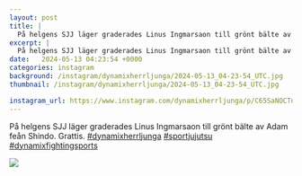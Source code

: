 ```yaml
---
layout: post
title: |
  På helgens SJJ läger graderades Linus Ingmarsaon till grönt bälte av Adam feån Shindo
excerpt: |
  På helgens SJJ läger graderades Linus Ingmarsaon till grönt bälte av Adam feån Shindo. Grattis.   
date:   2024-05-13 04:23:54 +0000
categories: instagram
background: /instagram/dynamixherrljunga/2024-05-13_04-23-54_UTC.jpg
thumbnail: /instagram/dynamixherrljunga/2024-05-13_04-23-54_UTC.jpg

instagram_url: https://www.instagram.com/dynamixherrljunga/p/C65SaNOCTnl
---
```

På helgens SJJ läger graderades Linus Ingmarsaon till grönt bälte av Adam feån Shindo. Grattis. [#dynamixherrljunga](https://www.instagram.com/explore/tags/dynamixherrljunga/) [#sportjujutsu](https://www.instagram.com/explore/tags/sportjujutsu/) [#dynamixfightingsports](https://www.instagram.com/explore/tags/dynamixfightingsports/)



<img src='/www-dynamix-herrljunga/instagram/dynamixherrljunga/2024-05-13_04-23-54_UTC.jpg' class='img-fluid' />
